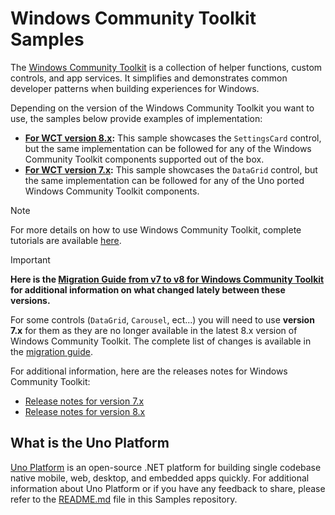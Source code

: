 # Windows Community Toolkit Samples

The [Windows Community Toolkit](https://learn.microsoft.com/windows/communitytoolkit/) is a collection of helper functions, custom controls, and app services. It simplifies and demonstrates common developer patterns when building experiences for Windows.

Depending on the version of the Windows Community Toolkit you want to use, the samples below provide examples of implementation:

- **[For WCT version 8.x](Version-8.x/UnoWCTSettingsCardSample):** This sample showcases the `SettingsCard` control, but the same implementation can be followed for any of the Windows Community Toolkit components supported out of the box.
- **[For WCT version 7.x](Version-7.x/UnoWCTDataGridSample):** This sample showcases the `DataGrid` control, but the same implementation can be followed for any of the Uno ported Windows Community Toolkit components.

> [!NOTE]
> For more details on how to use Windows Community Toolkit, complete tutorials are available [here](https://aka.platform.uno/install-uno-community-toolkit).

> [!IMPORTANT]
> **Here is the [Migration Guide from v7 to v8 for Windows Community Toolkit](https://github.com/CommunityToolkit/Windows/wiki/Migration-Guide-from-v7-to-v8) for additional information on what changed lately between these versions.**
>
> For some controls (`DataGrid`, `Carousel`, ect...) you will need to use **version 7.x** for them as they are no longer available in the latest 8.x version of Windows Community Toolkit. The complete list of changes is available in the [migration guide](https://github.com/CommunityToolkit/Windows/wiki/Migration-Guide-from-v7-to-v8).
>
> For additional information, here are the releases notes for Windows Community Toolkit:
>
> - [Release notes for version 7.x](https://github.com/CommunityToolkit/WindowsCommunityToolkit/releases)
> - [Release notes for version 8.x](https://github.com/CommunityToolkit/Windows/releases)

## What is the Uno Platform

[Uno Platform](https://platform.uno) is an open-source .NET platform for building single codebase native mobile, web, desktop, and embedded apps quickly.
For additional information about Uno Platform or if you have any feedback to share, please refer to the [README.md](../../README.md) file in this Samples repository.
